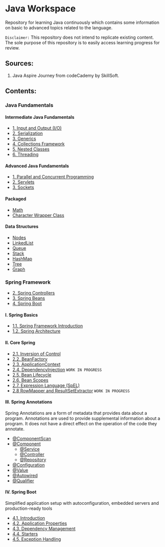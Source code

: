 # Java Workspace
Repository for learning Java continuously which contains some information on basic to advanced topics related to the language.

`Disclaimer:` This repository does not intend to replicate existing content. The sole
purpose of this repository is to easily access learning progress for review.

## Sources:
1. Java Aspire Journey from codeCademy by SkillSoft.

## Contents:
### Java Fundamentals

#### Intermediate Java Fundamentals
- [1. Input and Output (I/O)](Notes/intermediate/1_InputAndOutput.md)
- [2. Serialization](Notes/intermediate/2_Serialization.md)
- [3. Generics](Notes/intermediate/3_Generics.md)
- [4. Collections Framework](Notes/intermediate/4_Collections.md)
- [5. Nested Classes](Notes/intermediate/5_Nested-Classes.md)
- [6. Threading](Notes/intermediate/6_Threading.md)


#### Advanced Java Fundamentals
- [1. Parallel and Concurrent Programming](Notes/advance/1_Parallel-and-Concurrent-Programming.md)
- [2. Servlets](Notes/advance/2_Servlets.md)
- [3. Sockets](Notes/advance/3_Sockets.md)

#### Packaged
- [Math](Notes/Math.md)
- [Character Wrapper Class](Notes/Character.md)

#### Data Structures
- [Nodes](src/main/java/org/datastructures/nodes)
- [LinkedList](src/main/java/org/datastructures/linkedlist)
- [Queue](src/main/java/org/datastructures/queue)
- [Stack](src/main/java/org/datastructures/stack)
- [HashMap](src/main/java/org/datastructures/hashmap)
- [Tree](src/main/java/org/datastructures/trees)
- [Graph](src/main/java/org/datastructures/graph)


### Spring Framework
- [2. Spring Controllers](Notes/spring/fundamentals/2_spring-controllers.md)
- [3. Spring Beans](Notes/spring/fundamentals/3_Spring-Bean.md)
- [4. Spring Boot](Notes/spring/fundamentals/4_Spring-Boot.md)

#### I. Spring Basics
- [1.1. Spring Framework Introduction](Notes/spring/fundamentals/1_1_spring-introduction.md)
- [1.2. Spring Architecture](Notes/spring/fundamentals/1_2_spring-architecture.md)

#### II. Core Spring
- [2.1. Inversion of Control](Notes/spring/fundamentals/2_1_IoC.md)
- [2.2. BeanFactory](Notes/spring/fundamentals/2_2_BeanFactory.md)
- [2.3. ApplicationContext](Notes/spring/fundamentals/2_3_ApplicationContext.md)
- [2.4. DependencyInjection](Notes/spring/fundamentals/2_4_Dependency-Injection.md) `WORK IN PROGRESS`
- [2.5. Bean Lifecycle](Notes/spring/fundamentals/2_5_Bean-Lifecycle.md)
- [2.6. Bean Scopes](Notes/spring/fundamentals/2_6_Bean-Scopes.md)
- [2.7. Expression Language (SpEL)](Notes/spring/fundamentals/2_7_SpEL.md)
- [2.8 RowMapper and ResultSetExtractor]() `WORK IN PROGRESS`

#### III. Spring Annotations
Spring Annotations are a form of metadata that provides data about a program. 
Annotations are used to provide supplemental information about a program.
It does not have a direct effect on the operation of the code they annotate.

- [@ComponentScan](Notes/spring/annotations/1_ComponentScan.md)
- [@Component](Notes/spring/annotations/2_Component.md)
  - [@Service](Notes/spring/annotations/2_1_Service.md)
  - [@Controller](Notes/spring/annotations/2_2_Controller.md)
  - [@Repository](Notes/spring/annotations/2_3_Repository.md)
- [@Configuration](Notes/spring/annotations/3_Configuration.md)
- [@Value](Notes/spring/annotations/4_Value.md)
- [@Autowired](Notes/spring/annotations/5_Autowired.md)
- [@Qualifier](Notes/spring/annotations/6_Qualifier)

#### IV. Spring Boot
Simplified application setup with autoconfiguration, embedded servers and production-ready tools
- [4.1. Introduction](Notes/spring/springboot/1_springboot.md)
- [4.2. Application Properties](Notes/spring/springboot/2_application-properties.md)
- [4.3. Dependency Management](Notes/spring/springboot/3_dependency-management.md)
- [4.4. Starters](Notes/spring/springboot/4_starters.md)
- [4.5. Exception Handling](Notes/spring/springboot/5_exception-handling.md)
